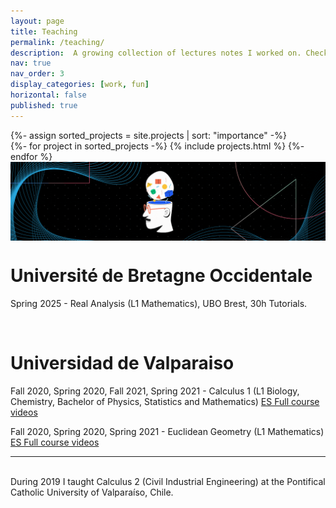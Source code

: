 ```yaml
---
layout: page
title: Teaching
permalink: /teaching/
description:  A growing collection of lectures notes I worked on. Check them out!
nav: true
nav_order: 3
display_categories: [work, fun]
horizontal: false
published: true
---
```


<!-- pages/projects.md -->
<div class="projects">
<!-- Display projects without categories -->
  {%- assign sorted_projects = site.projects | sort: "importance" -%}
  <!-- Generate cards for each project -->
  <div class="grid">
    {%- for project in sorted_projects -%}
      {% include projects.html %}
    {%- endfor %}
  </div>
</div>


<img src="/assets/img/Banner.gif" alt="banner GIF" width="800" style="display:block; margin:auto;">

 <h1 style="font-size:2em; font-weight:bold;"> Université de Bretagne Occidentale </h1> 

Spring 2025	- Real Analysis (L1 Mathematics), UBO Brest, 30h Tutorials.

<br>

 
 <h1 style="font-size:2em; font-weight:bold;"> Universidad de Valparaiso </h1> 

 
  Fall 2020, Spring 2020, Fall 2021, Spring 2021 - Calculus 1 (L1 Biology, Chemistry, Bachelor of Physics, Statistics and Mathematics) [ES Full course videos](https://www.youtube.com/playlist?list=PLuKNSgZVXUiak1B3TEU9p1b8XzN3o06cS)
  
  Fall 2020, Spring 2020, Spring 2021 - Euclidean Geometry (L1 Mathematics) [ES Full course videos](https://www.youtube.com/playlist?list=PLuKNSgZVXUibvUB7_FQb4usqL7KuftbNU)
 
---
 <br>
 During 2019 I taught Calculus 2 (Civil Industrial Engineering) at the Pontifical Catholic University of Valparaíso, Chile.
